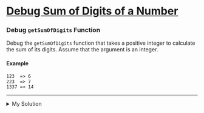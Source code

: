 # [Debug Sum of Digits of a Number](https://www.codewars.com/kata/563d59dd8e47a5ed220000ba)

### Debug `getSumOfDigits` Function

Debug the `getSumOfDigits` function that takes a positive integer to calculate the sum of its digits. Assume that the argument is an integer.

#### Example

```
123  => 6
223  => 7
1337 => 14
```

---

<details><summary>My Solution</summary>

```js
function getSumOfDigits(integer) {
  let sum = 0
  let digits = integer.toString()
  for (let ix = 0; ix < digits.length; ix++) {
    sum = sum + +digits[ix]
  }
  return sum
}
```

</details>
